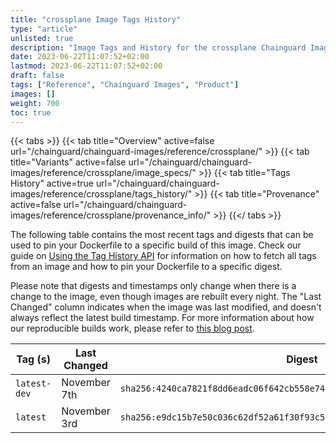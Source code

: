 ```yaml
---
title: "crossplane Image Tags History"
type: "article"
unlisted: true
description: "Image Tags and History for the crossplane Chainguard Image"
date: 2023-06-22T11:07:52+02:00
lastmod: 2023-06-22T11:07:52+02:00
draft: false
tags: ["Reference", "Chainguard Images", "Product"]
images: []
weight: 700
toc: true
---
```


{{< tabs >}}
{{< tab title="Overview" active=false url="/chainguard/chainguard-images/reference/crossplane/" >}}
{{< tab title="Variants" active=false url="/chainguard/chainguard-images/reference/crossplane/image_specs/" >}}
{{< tab title="Tags History" active=true url="/chainguard/chainguard-images/reference/crossplane/tags_history/" >}}
{{< tab title="Provenance" active=false url="/chainguard/chainguard-images/reference/crossplane/provenance_info/" >}}
{{</ tabs >}}

The following table contains the most recent tags and digests that can be used to pin your Dockerfile to a specific build of this image. Check our guide on [Using the Tag History API](/chainguard/chainguard-images/using-the-tag-history-api/) for information on how to fetch all tags from an image and how to pin your Dockerfile to a specific digest.

Please note that digests and timestamps only change when there is a change to the image, even though images are rebuilt every night. The "Last Changed" column indicates when the image was last modified, and doesn't always reflect the latest build timestamp. For more information about how our reproducible builds work, please refer to [this blog post](https://www.chainguard.dev/unchained/reproducing-chainguards-reproducible-image-builds).

| Tag (s)       | Last Changed | Digest                                                                    |
|---------------|--------------|---------------------------------------------------------------------------|
|  `latest-dev` | November 7th | `sha256:4240ca7821f8dd6eadc06f642cb558e742bbc5fa6a8414ff5a7ed729efed9811` |
|  `latest`     | November 3rd | `sha256:e9dc15b7e50c036c62df52a61f30f93c54122d4c7a39a1c340253d780d9d2d92` |


